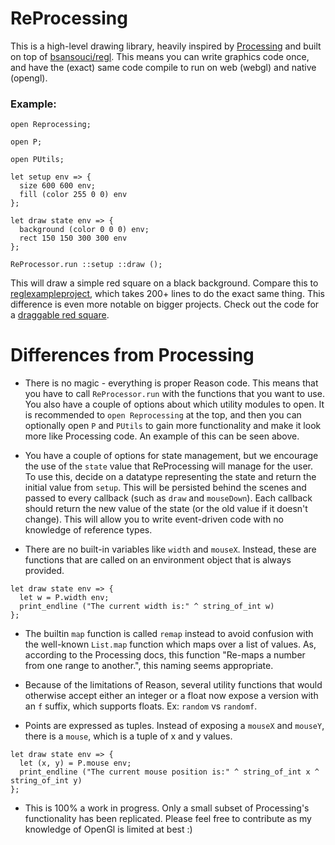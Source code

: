 # ReProcessing

This is a high-level drawing library, heavily inspired by [Processing](https://processing.org) and built on top of [bsansouci/regl](https://github.com/bsansouci/regl).  This means you can write graphics code once, and have the (exact) same code compile to run on web (webgl) and native (opengl).

### Example:
```reason
open Reprocessing;

open P;

open PUtils;

let setup env => {
  size 600 600 env;
  fill (color 255 0 0) env
};

let draw state env => {
  background (color 0 0 0) env;
  rect 150 150 300 300 env
};

ReProcessor.run ::setup ::draw ();
```
This will draw a simple red square on a black background.  Compare this to [reglexampleproject](https://github.com/bsansouci/reglexampleproject/blob/master/src/index.re), which takes 200+ lines to do the exact same thing.  This difference is even more notable on bigger projects.  Check out the code for a [draggable red square](https://github.com/Schmavery/reprocessing/blob/master/src/redsquare.re).

# Differences from Processing
- There is no magic - everything is proper Reason code.  This means that you have to call `ReProcessor.run` with the functions that you want to use.  You also have a couple of options about which utility modules to open.  It is recommended to `open Reprocessing` at the top, and then you can optionally open `P` and `PUtils` to gain more functionality and make it look more like Processing code.  An example of this can be seen above.

- You have a couple of options for state management, but we encourage the use of the `state` value that ReProcessing will manage for the user.  To use this, decide on a datatype representing the state and return the initial value from `setup`.  This will be persisted behind the scenes and passed to every callback (such as `draw` and `mouseDown`).  Each callback should return the new value of the state (or the old value if it doesn't change).  This will allow you to write event-driven code with no knowledge of reference types.

- There are no built-in variables like `width` and `mouseX`.  Instead, these are functions that are called on an environment object that is always provided.
```reason
let draw state env => {
  let w = P.width env;
  print_endline ("The current width is:" ^ string_of_int w)
};
```

- The builtin `map` function is called `remap` instead to avoid confusion with the well-known `List.map` function which maps over a list of values. As, according to the Processing docs, this function "Re-maps a number from one range to another.", this naming seems appropriate.

- Because of the limitations of Reason, several utility functions that would otherwise accept either an integer or a float now expose a version with an `f` suffix, which supports floats.  Ex: `random` vs `randomf`.

- Points are expressed as tuples.  Instead of exposing a `mouseX` and `mouseY`, there is a `mouse`, which is a tuple of x and y values.
```reason
let draw state env => {
  let (x, y) = P.mouse env;
  print_endline ("The current mouse position is:" ^ string_of_int x ^ string_of_int y)
};
```

- This is 100% a work in progress.  Only a small subset of Processing's functionality has been replicated.  Please feel free to contribute as my knowledge of OpenGl is limited at best :)
